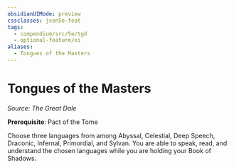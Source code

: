 ```yaml
---
obsidianUIMode: preview
cssclasses: json5e-feat
tags:
  - compendium/src/5e/tgd
  - optional-feature/ei
aliases:
  - Tongues of the Masters
---
```

# Tongues of the Masters
*Source: The Great Dale*  

**Prerequisite**: Pact of the Tome

Choose three languages from among Abyssal, Celestial, Deep Speech, Draconic, Infernal, Primordial, and Sylvan. You are able to speak, read, and understand the chosen languages while you are holding your Book of Shadows.